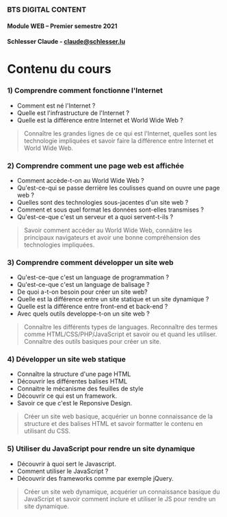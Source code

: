 ### BTS DIGITAL CONTENT
#### Module WEB – Premier semestre 2021
#### Schlesser Claude - claude@schlesser.lu

# Contenu du cours

### 1) Comprendre comment fonctionne l'Internet

- Comment est né l'Internet ?
- Quelle est l'infrastructure de l'Internet ?
- Quelle est la différence entre Internet et World Wide Web ?

> Connaître les grandes lignes de ce qui est l'Internet, quelles sont les technologie impliquées et savoir faire la différence entre Internet et World Wide Web.

### 2) Comprendre comment une page web est affichée

- Comment accède-t-on au World Wide Web ?
- Qu'est-ce-qui se passe derrière les coulisses quand on ouvre une page web ?
- Quelles sont des technologies sous-jacentes d'un site web ?
- Comment et sous quel format les données sont-elles transmises ?
- Qu'est-ce-que c'est un serveur et a quoi servent-t-ils ?

> Savoir comment accéder au World Wide Web, connâitre les principaux navigateurs et avoir une bonne compréhension des technologies impliquées.

### 3) Comprendre comment développer un site web

- Qu'est-ce-que c'est un language de programmation ?
- Qu'est-ce-que c'est un language de balisage ?
- De quoi a-t-on besoin pour créer un site web?
- Quelle est la différence entre un site statique et un site dynamique ?
- Quelle est la différence entre front-end et back-end ?
- Avec quels outils developpe-t-on un site web ?

> Connaître les différents types de languages. Reconnaître des termes comme HTML/CSS/PHP/JavaScript et savoir ou et quand les utiliser. Connaître des outils basiques pour créer un site. 

### 4) Développer un site web statique

- Connaître la structure d'une page HTML
- Découvrir les différentes balises HTML
- Connaitre le mécanisme des feuilles de style
- Découvrir ce qui est un framework.
- Savoir ce que c'est le Reponsive Design.

> Créer un site web basique, acquérier un bonne connaissance de la structure et des balises HTML et savoir formatter le contenu en utilisant du CSS.

### 5) Utiliser du JavaScript pour rendre un site dynamique

- Découvrir à quoi sert le Javascript.
- Comment utiliser le JavaScript ?
- Découvrir des frameworks comme par exemple jQuery.
 
> Créer un site web dynamique, acquérier un connaissance basique du JavaScript et savoir comment inclure et utiliser le JS pour rendre un site dynamique.
